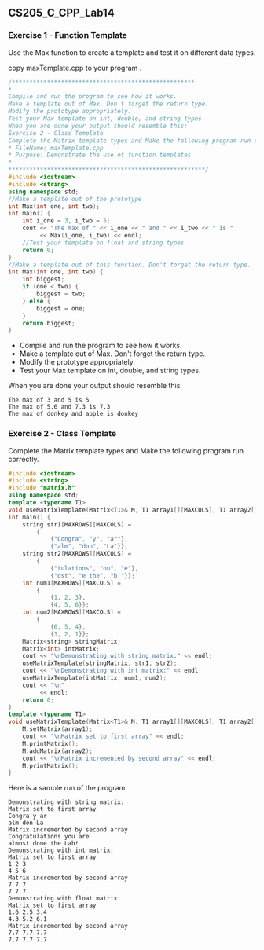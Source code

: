 <!--
 * @Github: https://github.com/Certseeds/CS205_C_CPP
 * @Organization: SUSTech
 * @Author: nanoseeds
 * @Date: 2020-06-09 09:03:21
 * @LastEditors: nanoseeds
 * @LastEditTime: 2021-07-01 13:57:29
 * @License: CC-BY-NC-SA_V4_0 or any later version 
 -->
## CS205_C_CPP_Lab14

### Exercise 1 - Function Template
Use the Max function to create a template and test it on different data types.

copy maxTemplate.cpp to your program .

``` cpp
/****************************************************
*
Compile and run the program to see how it works.
Make a template out of Max. Don't forget the return type.
Modify the prototype appropriately.
Test your Max template on int, double, and string types.
When you are done your output should resemble this:
Exercise 2 - Class Template
Complete the Matrix template types and Make the following program run correctly.
* FileName: maxTemplate.cpp
* Purpose: Demonstrate the use of function templates
*
********************************************************/
#include <iostream>
#include <string>
using namespace std;
//Make a template out of the prototype
int Max(int one, int two);
int main() {
    int i_one = 3, i_two = 5;
    cout << "The max of " << i_one << " and " << i_two << " is "
         << Max(i_one, i_two) << endl;
    //Test your template on float and string types
    return 0;
}
//Make a template out of this function. Don't forget the return type.
int Max(int one, int two) {
    int biggest;
    if (one < two) {
        biggest = two;
    } else {
        biggest = one;
    }
    return biggest;
}
```

  + Compile and run the program to see how it works.
  + Make a template out of Max. Don't forget the return type.
  + Modify the prototype appropriately.
  + Test your Max template on int, double, and string types.

When you are done your output should resemble this:

``` log
The max of 3 and 5 is 5
The max of 5.6 and 7.3 is 7.3
The max of donkey and apple is donkey
```

### Exercise 2 - Class Template

Complete the Matrix template types and Make the following program run correctly.

``` cpp
#include <iostream>
#include <string>
#include "matrix.h"
using namespace std;
template <typename T1>
void useMatrixTemplate(Matrix<T1>& M, T1 array1[][MAXCOLS], T1 array2[][MAXCOLS]);
int main() {
    string str1[MAXROWS][MAXCOLS] =
        {
            {"Congra", "y", "ar"},
            {"alm", "don", "La"}};
    string str2[MAXROWS][MAXCOLS] =
        {
            {"tulations", "ou", "e"},
            {"ost", "e the", "b!"}};
    int num1[MAXROWS][MAXCOLS] =
        {
            {1, 2, 3},
            {4, 5, 6}};
    int num2[MAXROWS][MAXCOLS] =
        {
            {6, 5, 4},
            {3, 2, 1}};
    Matrix<string> stringMatrix;
    Matrix<int> intMatrix;
    cout << "\nDemonstrating with string matrix:" << endl;
    useMatrixTemplate(stringMatrix, str1, str2);
    cout << "\nDemonstrating with int matrix:" << endl;
    useMatrixTemplate(intMatrix, num1, num2);
    cout << "\n"
         << endl;
    return 0;
}
template <typename T1>
void useMatrixTemplate(Matrix<T1>& M, T1 array1[][MAXCOLS], T1 array2[][MAXCOLS]) {
    M.setMatrix(array1);
    cout << "\nMatrix set to first array" << endl;
    M.printMatrix();
    M.addMatrix(array2);
    cout << "\nMatrix incremented by second array" << endl;
    M.printMatrix();
}
```

Here is a sample run of the program:

``` log
Demonstrating with string matrix:
Matrix set to first array
Congra y ar
alm don La
Matrix incremented by second array
Congratulations you are
almost done the Lab!
Demonstrating with int matrix:
Matrix set to first array
1 2 3
4 5 6
Matrix incremented by second array
7 7 7
7 7 7
Demonstrating with float matrix:
Matrix set to first array
1.6 2.5 3.4
4.3 5.2 6.1
Matrix incremented by second array
7.7 7.7 7.7
7.7 7.7 7.7
```